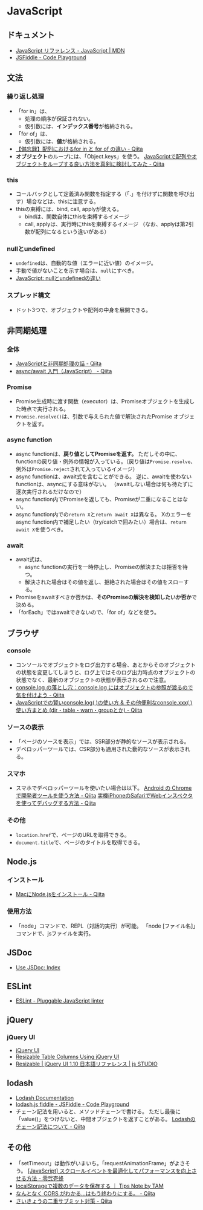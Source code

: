 ﻿# JavaScript

## ドキュメント

- [JavaScript リファレンス - JavaScript | MDN](https://developer.mozilla.org/ja/docs/Web/JavaScript/Reference)
- [JSFiddle - Code Playground](https://jsfiddle.net/)

## 文法

### 繰り返し処理

- 「for in」は、
  - 処理の順序が保証されない。
  - 仮引数には、**インデックス番号**が格納される。
- 「for of」は、
  - 仮引数には、**値**が格納される。
- [【備忘録】配列におけるfor in と for of の違い - Qiita](https://qiita.com/nak435/items/0620284e74138ddb3dd4)
- **オブジェクト**のループには、「Object.keys」を使う。
  [JavaScriptで配列やオブジェクトをループする良い方法を真剣に検討してみた - Qiita](https://qiita.com/endam/items/808a084859e3a101ab8f)

### this

- コールバックとして定義済み関数を指定する（「.」を付けずに関数を呼び出す）場合などは、thisに注意する。
- thisの束縛には、bind, call, applyが使える。
  - bindは、関数自体にthisを束縛するイメージ
  - call, applyは、実行時にthisを束縛するイメージ
    （なお、applyは第2引数が配列になるという違いがある）

### nullとundefined

- `undefined`は、自動的な値（エラーに近い値）のイメージ。
- 手動で値がないことを示す場合は、`null`にすべき。
- [JavaScript: nullとundefinedの違い](https://javascript.step-learn.com/contents/J037-null-undefined.html)

### スプレッド構文

- ドット3つで、オブジェクトや配列の中身を展開できる。

## 非同期処理

### 全体

- [JavaScriptと非同期処理の話 - Qiita](https://qiita.com/KuwaK/items/7e31f8b0ef26718c82ea)
- [async/await 入門（JavaScript） - Qiita](https://qiita.com/soarflat/items/1a9613e023200bbebcb3)

### Promise

- Promise生成時に渡す関数（executor）は、Promiseオブジェクトを生成した時点で実行される。
- `Promise.resolve()`は、引数で与えられた値で解決されたPromise オブジェクトを返す。

### async function

- async functionは、**戻り値としてPromiseを返す。** ただしその中に、functionの戻り値・例外の情報が入っている。（戻り値は`Promise.resolve`、例外は`Promise.reject`されて入っているイメージ）
- async functionは、await式を含むことができる。
  逆に、awaitを使わないfunctionは、asyncにする意味がない。
  （awaitしない場合は何も待たずに逐次実行されるだけなので）
- async function内でPromiseを返しても、Promiseが二重になることはない。
- async function内での`return X`と`return await X`は異なる。
  Xのエラーをasync function内で補足したい（try/catchで囲みたい）場合は、`return await X`を使うべき。

### await

- await式は、
  - async functionの実行を一時停止し、Promiseの解決または拒否を待つ。
  - 解決された場合はその値を返し、拒絶された場合はその値をスローする。
- Promiseをawaitすべきか否かは、**そのPromiseの解決を検知したいか否か**で決める。
- 「forEach」ではawaitできないので、「for of」などを使う。

## ブラウザ

### console

- コンソールでオブジェクトをログ出力する場合、あとからそのオブジェクトの状態を変更してしまうと、ログ上ではそのログ出力時点のオブジェクトの状態でなく、最新のオブジェクトの状態が表示されるので注意。
- [console.log の落とし穴：console.log にはオブジェクトの参照が渡るので気を付けよう - Qiita](https://qiita.com/POPOPON/items/edc7a522d2ee9a50cc3a)
- [JavaScriptでの賢いconsole.log( )の使い方 & その他便利なconsole.xxx( )使い方まとめ (dir・table・warn・groupとか) - Qiita](https://qiita.com/mtoyopet/items/7274761af5424cee342a)

### ソースの表示

- 「ページのソースを表示」では、SSR部分が静的なソースが表示される。
- デベロッパーツールでは、CSR部分も適用された動的なソースが表示される。

### スマホ

- スマホでデベロッパーツールを使いたい場合は以下。
  [Android の Chrome で開発者ツールを使う方法 - Qiita](https://qiita.com/hojishi/items/12b726f8b02ef3d713e4)
  [実機iPhoneのSafariでWebインスペクタを使ってデバッグする方法 - Qiita](https://qiita.com/unsoluble_sugar/items/2a3d06631a6b8259dc44)

### その他

- `location.href`で、ページのURLを取得できる。
- `document.title`で、ページのタイトルを取得できる。

## Node.js

### インストール

- [MacにNode.jsをインストール - Qiita](https://qiita.com/kyosuke5_20/items/c5f68fc9d89b84c0df09)

### 使用方法

- 「node」コマンドで、REPL（対話的実行）が可能。
  「node [ファイル名]」コマンドで、jsファイルを実行。

## JSDoc

- [Use JSDoc: Index](https://jsdoc.app/index.html)

## ESLint

- [ESLint - Pluggable JavaScript linter](https://eslint.org/)

## jQuery

### jQuery UI

- [jQuery UI](https://jqueryui.com/)
- [Resizable Table Columns Using jQuery UI](https://codepen.io/clarmond/pen/bdapme)
- [Resizable | jQuery UI 1.10 日本語リファレンス | js STUDIO](https://js.studio-kingdom.com/jqueryui/interactions/resizable)

## lodash

- [Lodash Documentation](https://lodash.com/docs/4.17.15)
- [lodash.js fiddle - JSFiddle - Code Playground](https://jsfiddle.net/w8yuvgqn/)
- チェーン記法を用いると、メソッドチェーンで書ける。
  ただし最後に「value()」をつけないと、中間オブジェクトを返すことがある。
  [Lodashのチェーン記法について - Qiita](https://qiita.com/kurararara/items/fb470ea71e59cd0371d4)

## その他

- 「setTimeout」は動作がいまいち。「requestAnimationFrame」がよさそう。
  [[JavaScript] スクロールイベントを最適化してパフォーマンスを向上させる方法 - 零弐壱蜂](https://b.0218.jp/20180718164756.html)
- [localStorageで複数のデータを保存する ｜ Tips Note by TAM](https://www.tam-tam.co.jp/tipsnote/javascript/post5978.html)
- [なんとなく CORS がわかる...はもう終わりにする。 - Qiita](https://qiita.com/att55/items/2154a8aad8bf1409db2b)
- [さいきょうの二重サブミット対策 - Qiita](https://qiita.com/syobochim/items/120109315f671918f28d)
